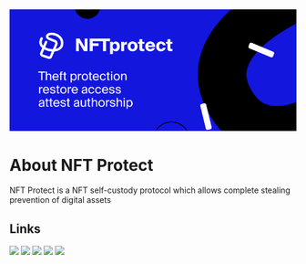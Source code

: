 <img src="https://github.com/NFT-Protect/.github/raw/main/profile/git-thumbnail.png" width="640">

# About NFT Protect 

NFT Protect is a NFT self-custody protocol which allows complete stealing prevention of digital assets

## Links

[![](https://img.shields.io/badge/Medium-12100E?style=for-the-badge&logo=medium&logoColor=white)](https://go.nftprotect.app/medium)
[![](https://img.shields.io/badge/LinkedIn-0077B5?style=for-the-badge&logo=medium&logoColor=white)](https://go.nftprotect.app/linkedin)
[![](https://img.shields.io/badge/Discord-7289DA?style=for-the-badge&logo=medium&logoColor=white)](https://go.nftprotect.app/discord)
[![](https://img.shields.io/badge/Facebook-1877F2?style=for-the-badge&logo=medium&logoColor=white)](https://go.nftprotect.app/facebook)
[![](https://img.shields.io/badge/Twitter-1DA1F2?style=for-the-badge&logo=medium&logoColor=white)](https://go.nftprotect.app/twitter)
